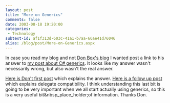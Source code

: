 ```yaml
---
layout: post
title: "More on Generics"
comments: false
date: 2003-08-18 19:20:00
categories:
 - Technology
subtext-id: af1f313d-603c-41a1-b7aa-66ae41d76046
alias: /blog/post/More-on-Generics.aspx
---
```



In case you read my blog and not [Don Box's blog](http://www.gotdotnet.com/team/dbox/) I wanted post a link to his answer to [my post about C# generics](http://www.peterprovost.org/weblog/PermaLink.aspx?guid=d8fbf677-bbe2-4624-b559-8292ab90b9b2). It looks like my answer wasn't necessarily wrong, but also wasn't the real answer.

[Here is Don't first post](http://www.gotdotnet.com/team/dbox/default.aspx?key=2003-08-17T06:21:14Z) which explains the answer. [Here is a follow up post](http://www.gotdotnet.com/team/dbox/default.aspx?key=2003-08-17T06:52:30Z) which explains delegate compatibility. I think understanding this last bit is going to be very important when we all start actually using generics, so this is a very useful bit&nbsp_place_holder;of information. Thanks Don.
